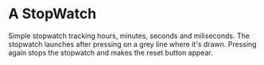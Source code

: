 # A StopWatch

Simple stopwatch tracking hours, minutes, seconds and miliseconds.
The stopwatch launches after pressing on a grey line where it's drawn. Pressing again stops the stopwatch and makes the reset button appear.
